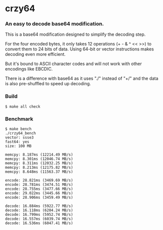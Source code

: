 # crzy64
### An easy to decode base64 modification. 

This is a base64 modification designed to simplify the decoding step.

For the four encoded bytes, it only takes 12 operations (+ - & ^ << >>) to convert them to 24 bits of data. Using 64-bit or vector instructions makes decoding even more efficient.

But it's bound to ASCII character codes and will not work with other encodings like EBCDIC.

There is a difference with base64 as it uses "./" instead of "+/" and the data is also pre-shuffled to speed up decoding.

### Build

    $ make all check

### Benchmark

    $ make bench
    ./crzy64_bench
    vector: ssse3
    fast64: yes
    size: 100 MB
    
    memcpy: 8.187ms (12214.49 MB/s)
    memcpy: 8.301ms (12046.74 MB/s)
    memcpy: 8.311ms (12032.25 MB/s)
    memcpy: 8.213ms (12175.82 MB/s)
    memcpy: 8.648ms (11563.37 MB/s)
    
    encode: 28.821ms (3469.69 MB/s)
    encode: 28.781ms (3474.51 MB/s)
    encode: 28.755ms (3477.66 MB/s)
    encode: 29.022ms (3445.66 MB/s)
    encode: 28.906ms (3459.49 MB/s)
    
    decode: 16.884ms (5922.77 MB/s)
    decode: 16.118ms (6204.24 MB/s)
    decode: 16.799ms (5952.74 MB/s)
    decode: 16.557ms (6039.74 MB/s)
    decode: 16.536ms (6047.41 MB/s)


